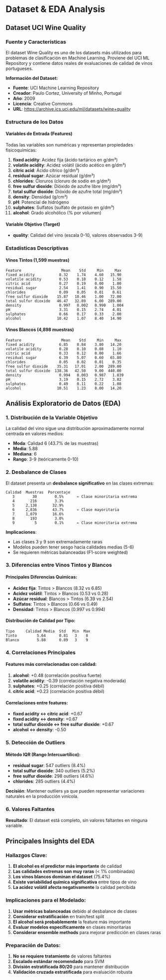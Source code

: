 # Dataset & EDA Analysis

## Dataset UCI Wine Quality

### Fuente y Características

El dataset Wine Quality es uno de los datasets más utilizados para problemas de clasificación en Machine Learning. Proviene del UCI ML Repository y contiene datos reales de evaluaciones de calidad de vinos portugueses.

**Información del Dataset:**
- **Fuente**: UCI Machine Learning Repository
- **Creador**: Paulo Cortez, University of Minho, Portugal
- **Año**: 2009
- **Licencia**: Creative Commons
- **URL**: https://archive.ics.uci.edu/ml/datasets/wine+quality

### Estructura de los Datos

#### Variables de Entrada (Features)
Todas las variables son numéricas y representan propiedades fisicoquímicas:

1. **fixed acidity**: Acidez fija (ácido tartárico en g/dm³)
2. **volatile acidity**: Acidez volátil (ácido acético en g/dm³)
3. **citric acid**: Ácido cítrico (g/dm³)
4. **residual sugar**: Azúcar residual (g/dm³)
5. **chlorides**: Cloruros (cloruro de sodio en g/dm³)
6. **free sulfur dioxide**: Dióxido de azufre libre (mg/dm³)
7. **total sulfur dioxide**: Dióxido de azufre total (mg/dm³)
8. **density**: Densidad (g/cm³)
9. **pH**: Potencial de hidrógeno
10. **sulphates**: Sulfatos (sulfato de potasio en g/dm³)
11. **alcohol**: Grado alcohólico (% por volumen)

#### Variable Objetivo (Target)
- **quality**: Calidad del vino (escala 0-10, valores observados 3-9)

### Estadísticas Descriptivas

#### Vinos Tintos (1,599 muestras)
```
Feature                  Mean    Std     Min     Max
fixed acidity           8.32    1.74    4.60   15.90
volatile acidity        0.53    0.18    0.12    1.58
citric acid             0.27    0.19    0.00    1.00
residual sugar          2.54    1.41    0.90   15.50
chlorides               0.09    0.05    0.01    0.61
free sulfur dioxide    15.87   10.46    1.00   72.00
total sulfur dioxide   46.47   32.89    6.00  289.00
density                 0.997   0.002   0.990   1.004
pH                      3.31    0.15    2.74    4.01
sulphates               0.66    0.17    0.33    2.00
alcohol                10.42    1.07    8.40   14.90
```

#### Vinos Blancos (4,898 muestras)
```
Feature                  Mean    Std     Min     Max
fixed acidity           6.85    0.84    3.80   14.20
volatile acidity        0.28    0.10    0.08    1.10
citric acid             0.33    0.12    0.00    1.66
residual sugar          6.39    5.07    0.60   65.80
chlorides               0.05    0.02    0.01    0.35
free sulfur dioxide    35.31   17.01    2.00  289.00
total sulfur dioxide  138.36   42.50    9.00  440.00
density                 0.994   0.003   0.987   1.039
pH                      3.19    0.15    2.72    3.82
sulphates               0.49    0.11    0.22    1.08
alcohol                10.51    1.23    8.00   14.20
```

## Análisis Exploratorio de Datos (EDA)

### 1. Distribución de la Variable Objetivo

La calidad del vino sigue una distribución aproximadamente normal centrada en valores medios:

- **Moda**: Calidad 6 (43.7% de las muestras)
- **Media**: 5.88
- **Mediana**: 6
- **Rango**: 3-9 (teóricamente 0-10)

### 2. Desbalance de Clases

El dataset presenta un **desbalance significativo** en las clases extremas:

```
Calidad  Muestras  Porcentaje
   3        30        0.5%      ← Clase minoritaria extrema
   4       216        3.3%
   5     2,138       32.9%
   6     2,836       43.7%      ← Clase mayoritaria
   7     1,079       16.6%
   8       193        3.0%
   9         5        0.1%      ← Clase minoritaria extrema
```

**Implicaciones**:
- Las clases 3 y 9 son extremadamente raras
- Modelos pueden tener sesgo hacia calidades medias (5-6)
- Se requieren métricas balanceadas (F1-score weighted)

### 3. Diferencias entre Vinos Tintos y Blancos

#### Principales Diferencias Químicas:
- **Acidez fija**: Tintos > Blancos (8.32 vs 6.85)
- **Acidez volátil**: Tintos > Blancos (0.53 vs 0.28)
- **Azúcar residual**: Blancos > Tintos (6.39 vs 2.54)
- **Sulfatos**: Tintos > Blancos (0.66 vs 0.49)
- **Densidad**: Tintos > Blancos (0.997 vs 0.994)

#### Distribución de Calidad por Tipo:
```
Tipo     Calidad Media  Std   Min  Max
Tinto         5.64      0.81   3    8
Blanco        5.88      0.89   3    9
```

### 4. Correlaciones Principales

#### Features más correlacionadas con calidad:
1. **alcohol**: +0.48 (correlación positiva fuerte)
2. **volatile acidity**: -0.39 (correlación negativa moderada)
3. **sulphates**: +0.25 (correlación positiva débil)
4. **citric acid**: +0.23 (correlación positiva débil)

#### Correlaciones entre features:
- **fixed acidity ↔ citric acid**: +0.67
- **fixed acidity ↔ density**: +0.67
- **total sulfur dioxide ↔ free sulfur dioxide**: +0.67
- **alcohol ↔ density**: -0.50

### 5. Detección de Outliers

#### Método IQR (Rango Intercuartílico):
- **residual sugar**: 547 outliers (8.4%)
- **total sulfur dioxide**: 340 outliers (5.2%)
- **free sulfur dioxide**: 298 outliers (4.6%)
- **chlorides**: 285 outliers (4.4%)

**Decisión**: Mantener outliers ya que pueden representar variaciones naturales en la producción vinícola.

### 6. Valores Faltantes

**Resultado**: El dataset está completo, sin valores faltantes en ninguna variable.

## Principales Insights del EDA

### Hallazgos Clave:
1. **El alcohol es el predictor más importante** de calidad
2. **Las calidades extremas son muy raras** (< 1% combinadas)
3. **Los vinos blancos dominan el dataset** (75.4%)
4. **Existe variabilidad química significativa** entre tipos de vino
5. **La acidez volátil afecta negativamente** la calidad percibida

### Implicaciones para el Modelado:
1. **Usar métricas balanceadas** debido al desbalance de clases
2. **Considerar estratificación** en train/test split
3. **El alcohol será probablemente** la feature más importante
4. **Evaluar modelos específicamente** en clases minoritarias
5. **Considerar ensemble methods** para mejorar predicción en clases raras

### Preparación de Datos:
1. **No se requiere tratamiento** de valores faltantes
2. **Escalado estándar recomendado** para SVM
3. **División estratificada 80/20** para mantener distribución
4. **Validación cruzada estratificada** para evaluación robusta
